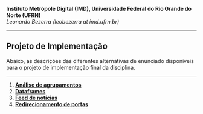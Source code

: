 **Instituto Metrópole Digital (IMD), Universidade Federal do Rio Grande do Norte (UFRN)**  
*Leonardo Bezerra (leobezerra at imd.ufrn.br)*

---

## Projeto de Implementação

Abaixo, as descrições das diferentes alternativas de enunciado disponíveis para o projeto de implementação final da disciplina.

---

1. [**Análise de agrupamentos**](clustering/README.md)
1. [**Dataframes**](dataframes/README.md)
1. [**Feed de notícias**](news-feed/README.md)
1. [**Redirecionamento de portas**](port-forwarding/README.md)
